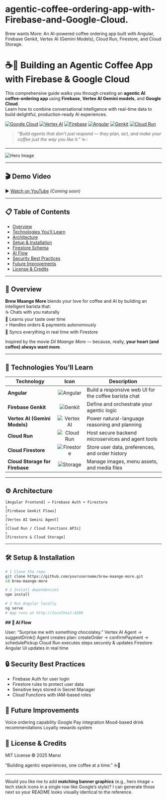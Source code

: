 # agentic-coffee-ordering-app-with-Firebase-and-Google-Cloud.
Brew wants More: An AI-powered coffee ordering app built with Angular, Firebase Genkit, Vertex AI (Gemini Models), Cloud Run, Firestore, and Cloud Storage.

# ☕🤖 Building an Agentic Coffee App with Firebase & Google Cloud

This comprehensive guide walks you through creating an **agentic AI coffee-ordering app** using **Firebase**, **Vertex AI Gemini models**, and **Google Cloud**.  
Learn how to combine conversational intelligence with real-time data to build delightful, production-ready AI experiences.  

[![Google Cloud](https://img.shields.io/badge/Google_Cloud-4285F4?logo=googlecloud&logoColor=white)](https://cloud.google.com/)
[![Vertex AI](https://img.shields.io/badge/Vertex_AI-34A853?logo=googlecloud&logoColor=white)](https://cloud.google.com/vertex-ai)
[![Firebase](https://img.shields.io/badge/Firebase-FFCA28?logo=firebase&logoColor=black)](https://firebase.google.com/)
[![Angular](https://img.shields.io/badge/Angular-DD0031?logo=angular&logoColor=white)](https://angular.dev/)
[![Genkit](https://img.shields.io/badge/Firebase_Genkit-FF6D00?logo=firebase&logoColor=white)](https://firebase.google.com/genkit)
[![Cloud Run](https://img.shields.io/badge/Cloud_Run-4285F4?logo=googlecloud&logoColor=white)](https://cloud.google.com/run)

> *“Build agents that don’t just respond — they plan, act, and make your coffee just the way you like it.”* ☕💡  

---

![Hero Image](https://github.com/yourusername/brew-maange-more/assets/hero-banner.png)

---

## 🎬 Demo Video
▶️ [Watch on YouTube](#) *(Coming soon)*  

---

## 📋 Table of Contents
- [Overview](#overview)  
- [Technologies You’ll Learn](#technologies-youll-learn)  
- [Architecture](#architecture)  
- [Setup & Installation](#setup--installation)  
- [Firestore Schema](#firestore-schema)  
- [AI Flow](#ai-flow)  
- [Security Best Practices](#security-best-practices)  
- [Future Improvements](#future-improvements)  
- [License & Credits](#license--credits)  

---

## 🌟 Overview
**Brew Maange More** blends your love for coffee and AI by building an intelligent barista that:  
☕ Chats with you naturally  
🧠 Learns your taste over time  
⚡ Handles orders & payments autonomously  
📲 Syncs everything in real time with Firestore  

Inspired by the movie *Dil Maange More* — because, really, **your heart (and coffee) always want more**.

---

## 🧠 Technologies You’ll Learn
| Technology | Icon | Description |
|-------------|:----:|-------------|
| **Angular** | ![Angular](external-assets/angular.svg) | Build a responsive web UI for the coffee barista chat |
| **Firebase Genkit** | ![Genkit](external-assets/firebase-genkit.svg) | Define and orchestrate your agentic logic |
| **Vertex AI (Gemini Models)** | ![Vertex AI](external-assets/vertex-ai.svg) | Power natural-language reasoning and planning |
| **Cloud Run** | ![Cloud Run](external-assets/cloud-run.svg) | Host secure backend microservices and agent tools |
| **Cloud Firestore** | ![Firestore](external-assets/firebase-firestore.svg) | Store user data, preferences, and order history |
| **Cloud Storage for Firebase** | ![Storage](external-assets/firebase-storage.svg) | Manage images, menu assets, and media files |

---

## ⚙️ Architecture
```
[Angular Frontend] → Firebase Auth + Firestore
↓
[Firebase Genkit Flows]
↓
[Vertex AI Gemini Agent]
↓
[Cloud Run / Cloud Functions APIs]
↓
[Firestore & Cloud Storage]
```

---

## 🛠️ Setup & Installation
```bash
# 1 Clone the repo
git clone https://github.com/yourusername/brew-maange-more.git
cd brew-maange-more

# 2 Install dependencies
npm install

# 3 Run Angular locally
ng serve
# App runs at http://localhost:4200
```

**## 🔁 AI Flow**

User: “Surprise me with something chocolatey.”
Vertex AI Agent → suggestDrink()
Agent creates plan: createOrder → confirmPayment → schedulePickup
Cloud Run executes steps securely & updates Firestore
Angular UI updates in real time

## 🔒 Security Best Practices

- Firebase Auth for user login
- Firestore rules to protect user data
- Sensitive keys stored in Secret Manager
- Cloud Functions with IAM-based roles

## 🌈 Future Improvements

Voice ordering capability
Google Pay integration
Mood-based drink recommendations
Loyalty rewards system

## 🧾 License & Credits

MIT License © 2025 Mansi

“Building agentic experiences, one coffee at a time.” ☕🤖


---

Would you like me to add **matching banner graphics** (e.g., hero image + tech stack icons in a single row like Google’s style)? I can generate those next so your README looks visually identical to the reference.
